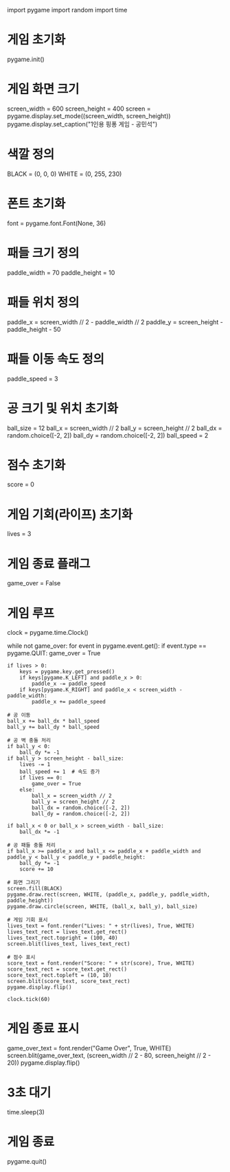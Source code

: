 import pygame
import random
import time

# 게임 초기화
pygame.init()

# 게임 화면 크기
screen_width = 600
screen_height = 400
screen = pygame.display.set_mode((screen_width, screen_height))
pygame.display.set_caption("1인용 핑퐁 게임 - 공민석")

# 색깔 정의
BLACK = (0, 0, 0)
WHITE = (0, 255, 230)

# 폰트 초기화
font = pygame.font.Font(None, 36)

# 패들 크기 정의
paddle_width = 70
paddle_height = 10

# 패들 위치 정의
paddle_x = screen_width // 2 - paddle_width // 2
paddle_y = screen_height - paddle_height - 50

# 패들 이동 속도 정의
paddle_speed = 3

# 공 크기 및 위치 초기화
ball_size = 12
ball_x = screen_width // 2
ball_y = screen_height // 2
ball_dx = random.choice([-2, 2])
ball_dy = random.choice([-2, 2])
ball_speed = 2

# 점수 초기화
score = 0

# 게임 기회(라이프) 초기화
lives = 3

# 게임 종료 플래그
game_over = False

# 게임 루프
clock = pygame.time.Clock()

while not game_over:
    for event in pygame.event.get():
        if event.type == pygame.QUIT:
            game_over = True

    if lives > 0:
        keys = pygame.key.get_pressed()
        if keys[pygame.K_LEFT] and paddle_x > 0:
            paddle_x -= paddle_speed
        if keys[pygame.K_RIGHT] and paddle_x < screen_width - paddle_width:
            paddle_x += paddle_speed
    
    # 공 이동
    ball_x += ball_dx * ball_speed
    ball_y += ball_dy * ball_speed

    # 공 벽 충돌 처리
    if ball_y < 0:
        ball_dy *= -1
    if ball_y > screen_height - ball_size:
        lives -= 1
        ball_speed += 1  # 속도 증가
        if lives == 0:
            game_over = True
        else:
            ball_x = screen_width // 2
            ball_y = screen_height // 2
            ball_dx = random.choice([-2, 2])
            ball_dy = random.choice([-2, 2])
    
    if ball_x < 0 or ball_x > screen_width - ball_size:
        ball_dx *= -1

    # 공 패들 충돌 처리
    if ball_x >= paddle_x and ball_x <= paddle_x + paddle_width and paddle_y < ball_y < paddle_y + paddle_height:
        ball_dy *= -1
        score += 10
    
    # 화면 그리기
    screen.fill(BLACK)
    pygame.draw.rect(screen, WHITE, (paddle_x, paddle_y, paddle_width, paddle_height))
    pygame.draw.circle(screen, WHITE, (ball_x, ball_y), ball_size)
    
    # 게임 기회 표시
    lives_text = font.render("Lives: " + str(lives), True, WHITE)
    lives_text_rect = lives_text.get_rect()
    lives_text_rect.topright = (100, 40)
    screen.blit(lives_text, lives_text_rect)

    # 점수 표시
    score_text = font.render("Score: " + str(score), True, WHITE)
    score_text_rect = score_text.get_rect()
    score_text_rect.topleft = (10, 10)
    screen.blit(score_text, score_text_rect)
    pygame.display.flip()

    clock.tick(60)
    

# 게임 종료 표시
game_over_text = font.render("Game Over", True, WHITE)
screen.blit(game_over_text, (screen_width // 2 - 80, screen_height // 2 - 20))
pygame.display.flip()

# 3초 대기
time.sleep(3)

# 게임 종료
pygame.quit()
